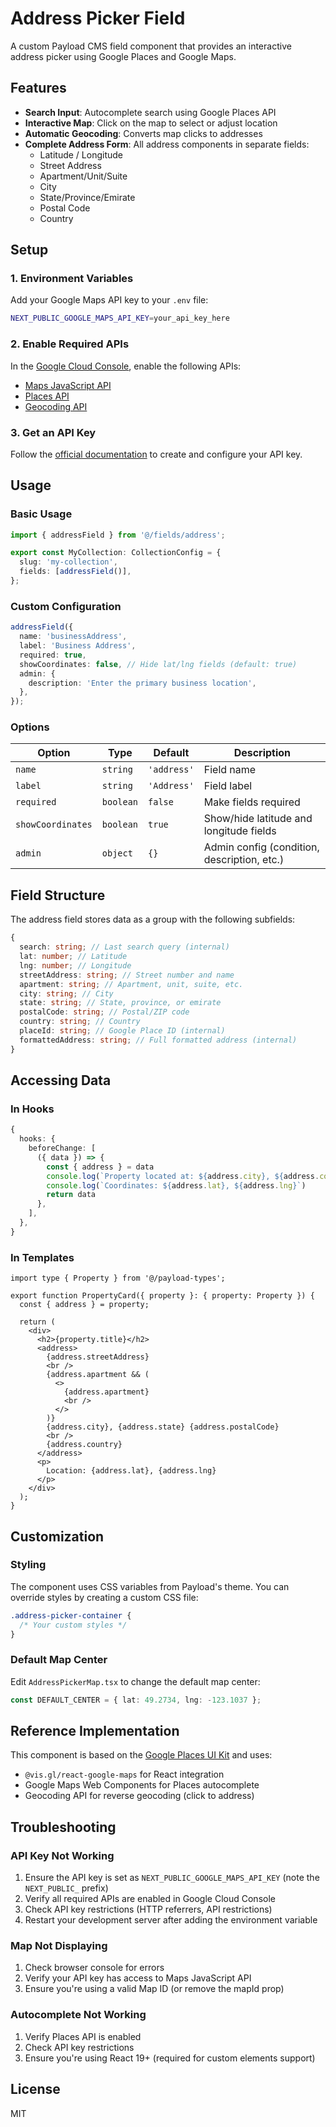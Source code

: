 # Address Picker Field

A custom Payload CMS field component that provides an interactive address picker using Google Places and Google Maps.

## Features

- **Search Input**: Autocomplete search using Google Places API
- **Interactive Map**: Click on the map to select or adjust location
- **Automatic Geocoding**: Converts map clicks to addresses
- **Complete Address Form**: All address components in separate fields:
  - Latitude / Longitude
  - Street Address
  - Apartment/Unit/Suite
  - City
  - State/Province/Emirate
  - Postal Code
  - Country

## Setup

### 1. Environment Variables

Add your Google Maps API key to your `.env` file:

```bash
NEXT_PUBLIC_GOOGLE_MAPS_API_KEY=your_api_key_here
```

### 2. Enable Required APIs

In the [Google Cloud Console](https://console.cloud.google.com/), enable the following APIs:

- [Maps JavaScript API](https://console.cloud.google.com/apis/library/maps-backend.googleapis.com)
- [Places API](https://console.cloud.google.com/apis/library/places-backend.googleapis.com)
- [Geocoding API](https://console.cloud.google.com/apis/library/geocoding-backend.googleapis.com)

### 3. Get an API Key

Follow the [official documentation](https://developers.google.com/maps/documentation/javascript/get-api-key) to create and configure your API key.

## Usage

### Basic Usage

```typescript
import { addressField } from '@/fields/address';

export const MyCollection: CollectionConfig = {
  slug: 'my-collection',
  fields: [addressField()],
};
```

### Custom Configuration

```typescript
addressField({
  name: 'businessAddress',
  label: 'Business Address',
  required: true,
  showCoordinates: false, // Hide lat/lng fields (default: true)
  admin: {
    description: 'Enter the primary business location',
  },
});
```

### Options

| Option            | Type      | Default     | Description                                 |
| ----------------- | --------- | ----------- | ------------------------------------------- |
| `name`            | `string`  | `'address'` | Field name                                  |
| `label`           | `string`  | `'Address'` | Field label                                 |
| `required`        | `boolean` | `false`     | Make fields required                        |
| `showCoordinates` | `boolean` | `true`      | Show/hide latitude and longitude fields     |
| `admin`           | `object`  | `{}`        | Admin config (condition, description, etc.) |

## Field Structure

The address field stores data as a group with the following subfields:

```typescript
{
  search: string; // Last search query (internal)
  lat: number; // Latitude
  lng: number; // Longitude
  streetAddress: string; // Street number and name
  apartment: string; // Apartment, unit, suite, etc.
  city: string; // City
  state: string; // State, province, or emirate
  postalCode: string; // Postal/ZIP code
  country: string; // Country
  placeId: string; // Google Place ID (internal)
  formattedAddress: string; // Full formatted address (internal)
}
```

## Accessing Data

### In Hooks

```typescript
{
  hooks: {
    beforeChange: [
      ({ data }) => {
        const { address } = data
        console.log(`Property located at: ${address.city}, ${address.country}`)
        console.log(`Coordinates: ${address.lat}, ${address.lng}`)
        return data
      },
    ],
  },
}
```

### In Templates

```tsx
import type { Property } from '@/payload-types';

export function PropertyCard({ property }: { property: Property }) {
  const { address } = property;

  return (
    <div>
      <h2>{property.title}</h2>
      <address>
        {address.streetAddress}
        <br />
        {address.apartment && (
          <>
            {address.apartment}
            <br />
          </>
        )}
        {address.city}, {address.state} {address.postalCode}
        <br />
        {address.country}
      </address>
      <p>
        Location: {address.lat}, {address.lng}
      </p>
    </div>
  );
}
```

## Customization

### Styling

The component uses CSS variables from Payload's theme. You can override styles by creating a custom CSS file:

```css
.address-picker-container {
  /* Your custom styles */
}
```

### Default Map Center

Edit `AddressPickerMap.tsx` to change the default map center:

```typescript
const DEFAULT_CENTER = { lat: 49.2734, lng: -123.1037 };
```

## Reference Implementation

This component is based on the [Google Places UI Kit](https://github.com/googlemaps/js-samples/tree/main/dist/samples/places-ui-kit) and uses:

- `@vis.gl/react-google-maps` for React integration
- Google Maps Web Components for Places autocomplete
- Geocoding API for reverse geocoding (click to address)

## Troubleshooting

### API Key Not Working

1. Ensure the API key is set as `NEXT_PUBLIC_GOOGLE_MAPS_API_KEY` (note the `NEXT_PUBLIC_` prefix)
2. Verify all required APIs are enabled in Google Cloud Console
3. Check API key restrictions (HTTP referrers, API restrictions)
4. Restart your development server after adding the environment variable

### Map Not Displaying

1. Check browser console for errors
2. Verify your API key has access to Maps JavaScript API
3. Ensure you're using a valid Map ID (or remove the mapId prop)

### Autocomplete Not Working

1. Verify Places API is enabled
2. Check API key restrictions
3. Ensure you're using React 19+ (required for custom elements support)

## License

MIT
